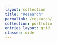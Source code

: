 ```yaml
---
layout: collection
title: "Research"
permalink: /research/
collection: portfolio
entries_layout: grid
classes: wide
---
```

